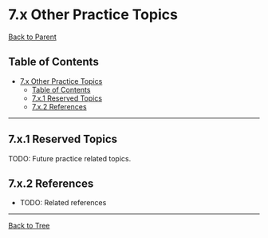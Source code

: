 # 7.x Other Practice Topics

[Back to Parent](../7-verification-and-engineering-practice.md)

## Table of Contents

- [7.x Other Practice Topics](#7x-other-practice-topics)
  - [Table of Contents](#table-of-contents)
  - [7.x.1 Reserved Topics](#7x1-reserved-topics)
  - [7.x.2 References](#7x2-references)

---

## 7.x.1 Reserved Topics

TODO: Future practice related topics.

## 7.x.2 References

- TODO: Related references

---

[Back to Tree](../0-Overview-and-Navigation/0.1-Global-Topic-Tree.md)
